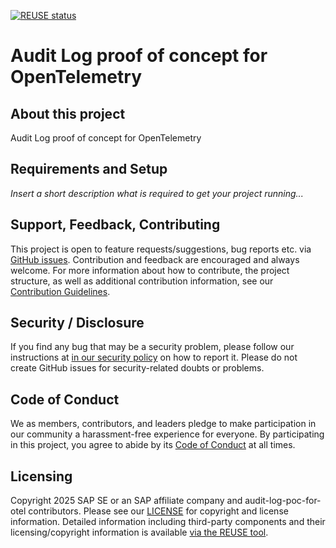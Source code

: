 [![REUSE status](https://api.reuse.software/badge/github.com/apeirora/audit-log-poc-for-otel)](https://api.reuse.software/info/github.com/apeirora/audit-log-poc-for-otel)

# Audit Log proof of concept for OpenTelemetry

## About this project

Audit Log proof of concept for OpenTelemetry

## Requirements and Setup

*Insert a short description what is required to get your project running...*

## Support, Feedback, Contributing

This project is open to feature requests/suggestions, bug reports etc. via [GitHub issues](https://github.com/apeirora/audit-log-poc-for-otel/issues). Contribution and feedback are encouraged and always welcome. For more information about how to contribute, the project structure, as well as additional contribution information, see our [Contribution Guidelines](CONTRIBUTING.md).

## Security / Disclosure
If you find any bug that may be a security problem, please follow our instructions at [in our security policy](https://github.com/apeirora/audit-log-poc-for-otel/security/policy) on how to report it. Please do not create GitHub issues for security-related doubts or problems.

## Code of Conduct

We as members, contributors, and leaders pledge to make participation in our community a harassment-free experience for everyone. By participating in this project, you agree to abide by its [Code of Conduct](https://github.com/apeirora/.github/blob/main/CODE_OF_CONDUCT.md) at all times.

## Licensing

Copyright 2025 SAP SE or an SAP affiliate company and audit-log-poc-for-otel contributors. Please see our [LICENSE](LICENSE) for copyright and license information. Detailed information including third-party components and their licensing/copyright information is available [via the REUSE tool](https://api.reuse.software/info/github.com/apeirora/audit-log-poc-for-otel).
